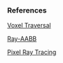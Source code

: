 ### References

[Voxel Traversal](http://www.cse.yorku.ca/%7Eamana/research/grid.pdf)

[Ray-AABB](https://tavianator.com/2015/ray_box_nan.html)

[Pixel Ray Tracing](https://raytracing.github.io/books/RayTracingInOneWeekend.html#rays,asimplecamera,andbackground/therayclass)

